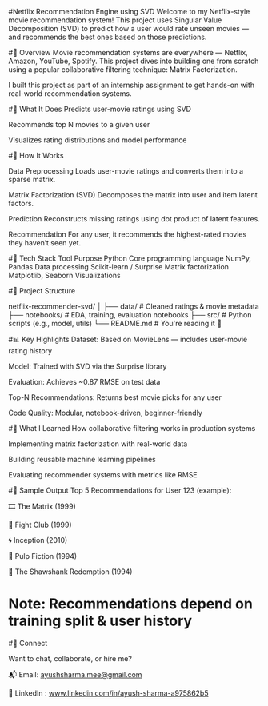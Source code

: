 
#Netflix Recommendation Engine using SVD
Welcome to my Netflix-style movie recommendation system!
This project uses Singular Value Decomposition (SVD) to predict how a user would rate unseen movies — and recommends the best ones based on those predictions.

#📌 Overview
Movie recommendation systems are everywhere — Netflix, Amazon, YouTube, Spotify. This project dives into building one from scratch using a popular collaborative filtering technique: Matrix Factorization.

I built this project as part of an internship assignment to get hands-on with real-world recommendation systems.

#🚀 What It Does
Predicts user-movie ratings using SVD

Recommends top N movies to a given user

Visualizes rating distributions and model performance

#🔧 How It Works

Data Preprocessing
Loads user-movie ratings and converts them into a sparse matrix.

Matrix Factorization (SVD)
Decomposes the matrix into user and item latent factors.

Prediction
Reconstructs missing ratings using dot product of latent features.

Recommendation
For any user, it recommends the highest-rated movies they haven’t seen yet.

#🧠 Tech Stack
Tool	Purpose
Python	Core programming language
NumPy, Pandas	Data processing
Scikit-learn / Surprise	Matrix factorization
Matplotlib, Seaborn	Visualizations

#📁 Project Structure

netflix-recommender-svd/
│
├── data/             # Cleaned ratings & movie metadata
├── notebooks/        # EDA, training, evaluation notebooks
├── src/              # Python scripts (e.g., model, utils)
└── README.md         # You're reading it 🙂

#📊 Key Highlights
Dataset: Based on MovieLens — includes user-movie rating history

Model: Trained with SVD via the Surprise library

Evaluation: Achieves ~0.87 RMSE on test data

Top-N Recommendations: Returns best movie picks for any user

Code Quality: Modular, notebook-driven, beginner-friendly

#🧠 What I Learned
How collaborative filtering works in production systems

Implementing matrix factorization with real-world data

Building reusable machine learning pipelines

Evaluating recommender systems with metrics like RMSE

#🧪 Sample Output
Top 5 Recommendations for User 123 (example):

🎞️ The Matrix (1999)

🥊 Fight Club (1999)

🌀 Inception (2010)

💼 Pulp Fiction (1994)

🧱 The Shawshank Redemption (1994)

# Note: Recommendations depend on training split & user history


#👋 Connect

Want to chat, collaborate, or hire me?

📬 Email: ayushsharma.mee@gmail.com

💼 LinkedIn : www.linkedin.com/in/ayush-sharma-a975862b5

